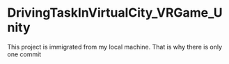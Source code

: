# DrivingTaskInVirtualCity_VRGame_Unity

This project is immigrated from my local machine. That is why there is only one commit
